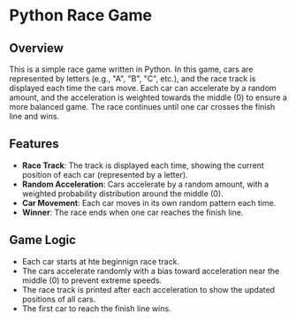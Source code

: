 # Python Race Game

## Overview

This is a simple race game written in Python. In this game, cars are represented by letters (e.g., "A", "B", "C", etc.), and the race track is displayed each time the cars move. Each car can accelerate by a random amount, and the acceleration is weighted towards the middle (0) to ensure a more balanced game. The race continues until one car crosses the finish line and wins.

## Features

- **Race Track**: The track is displayed each time, showing the current position of each car (represented by a letter).
- **Random Acceleration**: Cars accelerate by a random amount, with a weighted probability distribution around the middle (0).
- **Car Movement**: Each car moves in its own random pattern each time.
- **Winner**: The race ends when one car reaches the finish line.

## Game Logic
- Each car starts at hte beginnign race track.
- The cars accelerate randomly with a bias toward acceleration near the middle (0) to prevent extreme speeds.
- The race track is printed after each acceleration to show the updated positions of all cars.
- The first car to reach the finish line wins.
